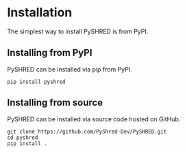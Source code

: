 # Installation

The simplest way to install PySHRED is from PyPI.

## Installing from PyPI
PySHRED can be installed via pip from PyPI.

`pip install pyshred`

## Installing from source
PySHRED can be installed via source code hosted on GitHub.
```
git clone https://github.com/PyShred-Dev/PySHRED.git
cd pyshred
pip install .
```
